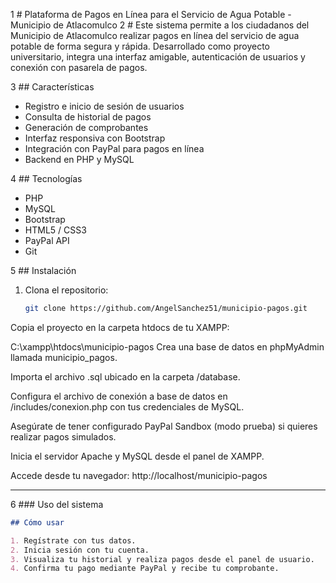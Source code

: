 1 # Plataforma de Pagos en Línea para el Servicio de Agua Potable - Municipio de Atlacomulco
2 # Este sistema permite a los ciudadanos del Municipio de Atlacomulco realizar pagos en línea del servicio de agua potable de forma segura y rápida. Desarrollado como proyecto universitario, integra una interfaz amigable, autenticación de usuarios y conexión con pasarela de pagos.

3 ## Características
- Registro e inicio de sesión de usuarios
- Consulta de historial de pagos
- Generación de comprobantes
- Interfaz responsiva con Bootstrap
- Integración con PayPal para pagos en línea
- Backend en PHP y MySQL

4 ## Tecnologías
- PHP
- MySQL
- Bootstrap
- HTML5 / CSS3
- PayPal API
- Git

5 ## Instalación

1. Clona el repositorio:
   ```bash
   git clone https://github.com/AngelSanchez51/municipio-pagos.git
Copia el proyecto en la carpeta htdocs de tu XAMPP:

C:\xampp\htdocs\municipio-pagos
Crea una base de datos en phpMyAdmin llamada municipio_pagos.

Importa el archivo .sql ubicado en la carpeta /database.

Configura el archivo de conexión a base de datos en /includes/conexion.php con tus credenciales de MySQL.

Asegúrate de tener configurado PayPal Sandbox (modo prueba) si quieres realizar pagos simulados.

Inicia el servidor Apache y MySQL desde el panel de XAMPP.

Accede desde tu navegador:
http://localhost/municipio-pagos



---

6 ### Uso del sistema
```markdown
## Cómo usar

1. Regístrate con tus datos.
2. Inicia sesión con tu cuenta.
3. Visualiza tu historial y realiza pagos desde el panel de usuario.
4. Confirma tu pago mediante PayPal y recibe tu comprobante.
